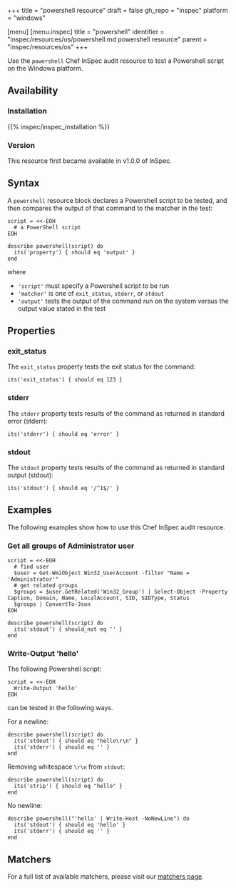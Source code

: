 +++
title = "powershell resource"
draft = false
gh_repo = "inspec"
platform = "windows"

[menu]
  [menu.inspec]
    title = "powershell"
    identifier = "inspec/resources/os/powershell.md powershell resource"
    parent = "inspec/resources/os"
+++

Use the `powershell` Chef InSpec audit resource to test a Powershell script on the Windows platform.

## Availability

### Installation

{{% inspec/inspec_installation %}}

### Version

This resource first became available in v1.0.0 of InSpec.

## Syntax

A `powershell` resource block declares a Powershell script to be tested, and then compares the output of that command to the matcher in the test:

    script = <<-EOH
      # a PowerShell script
    EOH

    describe powershell(script) do
      its('property') { should eq 'output' }
    end

where

- `'script'` must specify a Powershell script to be run
- `'matcher'` is one of `exit_status`, `stderr`, or `stdout`
- `'output'` tests the output of the command run on the system versus the output value stated in the test

## Properties

### exit_status

The `exit_status` property tests the exit status for the command:

    its('exit_status') { should eq 123 }

### stderr

The `stderr` property tests results of the command as returned in standard error (stderr):

    its('stderr') { should eq 'error' }

### stdout

The `stdout` property tests results of the command as returned in standard output (stdout):

    its('stdout') { should eq '/^1$/' }

## Examples

The following examples show how to use this Chef InSpec audit resource.

### Get all groups of Administrator user

    script = <<-EOH
      # find user
      $user = Get-WmiObject Win32_UserAccount -filter "Name = 'Administrator'"
      # get related groups
      $groups = $user.GetRelated('Win32_Group') | Select-Object -Property Caption, Domain, Name, LocalAccount, SID, SIDType, Status
      $groups | ConvertTo-Json
    EOH

    describe powershell(script) do
      its('stdout') { should_not eq '' }
    end

### Write-Output 'hello'

The following Powershell script:

    script = <<-EOH
      Write-Output 'hello'
    EOH

can be tested in the following ways.

For a newline:

    describe powershell(script) do
      its('stdout') { should eq "hello\r\n" }
      its('stderr') { should eq '' }
    end

Removing whitespace `\r\n` from `stdout`:

    describe powershell(script) do
      its('strip') { should eq "hello" }
    end

No newline:

    describe powershell("'hello' | Write-Host -NoNewLine") do
      its('stdout') { should eq 'hello' }
      its('stderr') { should eq '' }
    end

## Matchers

For a full list of available matchers, please visit our [matchers page](/inspec/matchers/).
